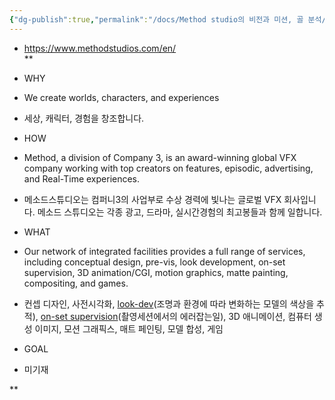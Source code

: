 ```yaml
---
{"dg-publish":true,"permalink":"/docs/Method studio의 비전과 미션, 골 분석/","title":"Method studio의 비전과 미션, 골 분석"}
---
```


- https://www.methodstudios.com/en/  
**

-   WHY
    

-   We create worlds, characters, and experiences
    
-   세상, 캐릭터, 경험을 창조합니다.
    

-   HOW
    

-   Method, a division of Company 3, is an award-winning global VFX company working with top creators on features, episodic, advertising, and Real-Time experiences.
    
-   메소드스튜디오는 컴퍼니3의 사업부로 수상 경력에 빛나는 글로벌 VFX 회사입니다. 메소드 스튜디오는 각종 광고, 드라마, 실시간경험의 최고봉들과 함께 일합니다.
    

-   WHAT
    

-   Our network of integrated facilities provides a full range of services, including conceptual design, pre-vis, look development, on-set supervision, 3D animation/CGI, motion graphics, matte painting, compositing, and games.
    
-   컨셉 디자인, 사전시각화, [look-dev](https://disneyanimation.com/process/look-development/)(조명과 환경에 따라 변화하는 모델의 색상을 추적), [on-set supervision](https://www.visionage-vfx.com/on-set-supervision/)(촬영세션에서의 에러잡는일), 3D 애니메이션, 컴퓨터 생성 이미지, 모션 그래픽스, 매트 페인팅, 모델 합성, 게임
    

-   GOAL
    

-   미기재
    



**
